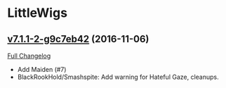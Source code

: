# LittleWigs

## [v7.1.1-2-g9c7eb42](https://github.com/BigWigsMods/LittleWigs/tree/9c7eb42434860bbd4628d63916a51cc831e1decf) (2016-11-06) [](#top)
[Full Changelog](https://github.com/BigWigsMods/LittleWigs/compare/v7.1.1...9c7eb42434860bbd4628d63916a51cc831e1decf)

- Add Maiden (#7)  
- BlackRookHold/Smashspite: Add warning for Hateful Gaze, cleanups.  
